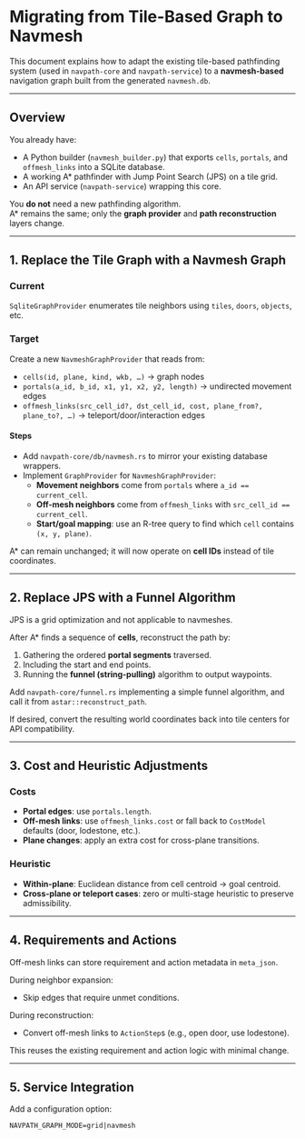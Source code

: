 # Migrating from Tile-Based Graph to Navmesh

This document explains how to adapt the existing tile-based pathfinding system (used in `navpath-core` and `navpath-service`) to a **navmesh-based** navigation graph built from the generated `navmesh.db`.

---

## Overview

You already have:
- A Python builder (`navmesh_builder.py`) that exports `cells`, `portals`, and `offmesh_links` into a SQLite database.
- A working A* pathfinder with Jump Point Search (JPS) on a tile grid.
- An API service (`navpath-service`) wrapping this core.

You **do not** need a new pathfinding algorithm.  
A* remains the same; only the **graph provider** and **path reconstruction** layers change.

---

## 1. Replace the Tile Graph with a Navmesh Graph

### Current
`SqliteGraphProvider` enumerates tile neighbors using `tiles`, `doors`, `objects`, etc.

### Target
Create a new `NavmeshGraphProvider` that reads from:

- `cells(id, plane, kind, wkb, …)` → graph nodes  
- `portals(a_id, b_id, x1, y1, x2, y2, length)` → undirected movement edges  
- `offmesh_links(src_cell_id?, dst_cell_id, cost, plane_from?, plane_to?, …)` → teleport/door/interaction edges  

#### Steps
- Add `navpath-core/db/navmesh.rs` to mirror your existing database wrappers.
- Implement `GraphProvider` for `NavmeshGraphProvider`:
  - **Movement neighbors** come from `portals` where `a_id == current_cell`.
  - **Off-mesh neighbors** come from `offmesh_links` with `src_cell_id == current_cell`.
  - **Start/goal mapping**: use an R-tree query to find which `cell` contains `(x, y, plane)`.

A* can remain unchanged; it will now operate on **cell IDs** instead of tile coordinates.

---

## 2. Replace JPS with a Funnel Algorithm

JPS is a grid optimization and not applicable to navmeshes.

After A* finds a sequence of **cells**, reconstruct the path by:
1. Gathering the ordered **portal segments** traversed.
2. Including the start and end points.
3. Running the **funnel (string-pulling)** algorithm to output waypoints.

Add `navpath-core/funnel.rs` implementing a simple funnel algorithm, and call it from `astar::reconstruct_path`.

If desired, convert the resulting world coordinates back into tile centers for API compatibility.

---

## 3. Cost and Heuristic Adjustments

### Costs
- **Portal edges**: use `portals.length`.
- **Off-mesh links**: use `offmesh_links.cost` or fall back to `CostModel` defaults (door, lodestone, etc.).
- **Plane changes**: apply an extra cost for cross-plane transitions.

### Heuristic
- **Within-plane**: Euclidean distance from cell centroid → goal centroid.
- **Cross-plane or teleport cases**: zero or multi-stage heuristic to preserve admissibility.

---

## 4. Requirements and Actions

Off-mesh links can store requirement and action metadata in `meta_json`.

During neighbor expansion:
- Skip edges that require unmet conditions.

During reconstruction:
- Convert off-mesh links to `ActionStep`s (e.g., open door, use lodestone).

This reuses the existing requirement and action logic with minimal change.

---

## 5. Service Integration

Add a configuration option:
```env
NAVPATH_GRAPH_MODE=grid|navmesh
